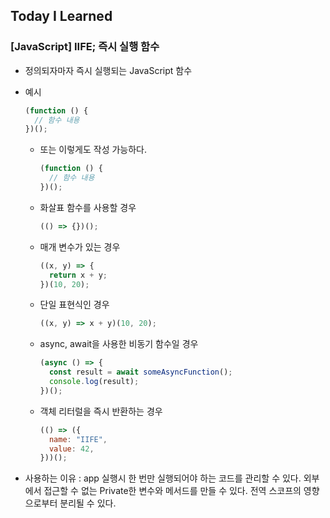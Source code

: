 ## Today I Learned

### [JavaScript] IIFE; 즉시 실행 함수

- 정의되자마자 즉시 실행되는 JavaScript 함수

- 예시

  ```js
  (function () {
    // 함수 내용
  })();
  ```

  - 또는 이렇게도 작성 가능하다.

    ```js
    (function () {
      // 함수 내용
    })();
    ```

  - 화살표 함수를 사용할 경우

    ```js
    (() => {})();
    ```

  - 매개 변수가 있는 경우

    ```js
    ((x, y) => {
      return x + y;
    })(10, 20);
    ```

  - 단일 표현식인 경우

    ```js
    ((x, y) => x + y)(10, 20);
    ```

  - async, await을 사용한 비동기 함수일 경우

    ```js
    (async () => {
      const result = await someAsyncFunction();
      console.log(result);
    })();
    ```

  - 객체 리터럴을 즉시 반환하는 경우
    ```js
    (() => ({
      name: "IIFE",
      value: 42,
    }))();
    ```

- 사용하는 이유 : app 실행시 한 번만 실행되어야 하는 코드를 관리할 수 있다. 외부에서 접근할 수 없는 Private한 변수와 메서드를 만들 수 있다. 전역 스코프의 영향으로부터 분리될 수 있다.

## <br />
